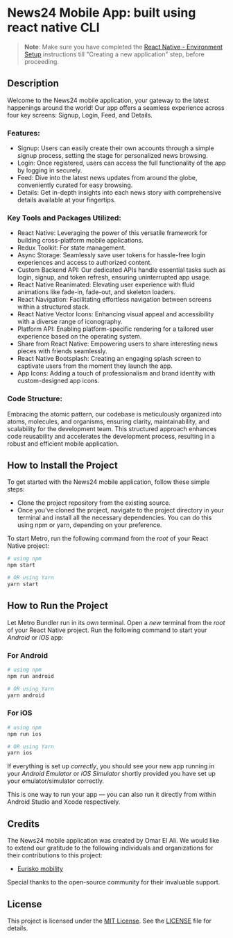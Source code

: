 # News24 Mobile App: built using react native CLI 

>**Note**: Make sure you have completed the [React Native - Environment Setup](https://reactnative.dev/docs/environment-setup) instructions till "Creating a new application" step, before proceeding.

## Description

Welcome to the News24 mobile application, your gateway to the latest happenings around the world! Our app offers a seamless experience across four key screens: Signup, Login, Feed, and Details.

### Features:

- Signup: Users can easily create their own accounts through a simple signup process, setting the stage for personalized news browsing.
- Login: Once registered, users can access the full functionality of the app by logging in securely.
- Feed: Dive into the latest news updates from around the globe, conveniently curated for easy browsing.
- Details: Get in-depth insights into each news story with comprehensive details available at your fingertips.

### Key Tools and Packages Utilized:

- React Native: Leveraging the power of this versatile framework for building cross-platform mobile applications.
- Redux Toolkit: For state management.
- Async Storage: Seamlessly save user tokens for hassle-free login experiences and access to authorized content.
- Custom Backend API: Our dedicated APIs handle essential tasks such as login, signup, and token refresh, ensuring uninterrupted app usage.
- React Native Reanimated: Elevating user experience with fluid animations like fade-in, fade-out, and skeleton loaders.
- React Navigation: Facilitating effortless navigation between screens within a structured stack.
- React Native Vector Icons: Enhancing visual appeal and accessibility with a diverse range of iconography.
- Platform API: Enabling platform-specific rendering for a tailored user experience based on the operating system.
- Share from React Native: Empowering users to share interesting news pieces with friends seamlessly.
- React Native Bootsplash: Creating an engaging splash screen to captivate users from the moment they launch the app.
- App Icons: Adding a touch of professionalism and brand identity with custom-designed app icons.

### Code Structure:

Embracing the atomic pattern, our codebase is meticulously organized into atoms, molecules, and organisms, ensuring clarity, maintainability, and scalability for the development team. This structured approach enhances code reusability and accelerates the development process, resulting in a robust and efficient mobile application.

## How to Install the Project
To get started with the News24 mobile application, follow these simple steps:

- Clone the project repository from the existing source.
- Once you've cloned the project, navigate to the project directory in your terminal and install all the necessary dependencies. You can do this using npm or yarn, depending on your preference.

To start Metro, run the following command from the _root_ of your React Native project:

```bash
# using npm
npm start

# OR using Yarn
yarn start
```

## How to Run the Project

Let Metro Bundler run in its _own_ terminal. Open a _new_ terminal from the _root_ of your React Native project. Run the following command to start your _Android_ or _iOS_ app:

### For Android

```bash
# using npm
npm run android

# OR using Yarn
yarn android
```

### For iOS

```bash
# using npm
npm run ios

# OR using Yarn
yarn ios
```

If everything is set up _correctly_, you should see your new app running in your _Android Emulator_ or _iOS Simulator_ shortly provided you have set up your emulator/simulator correctly.

This is one way to run your app — you can also run it directly from within Android Studio and Xcode respectively.

## Credits

The News24 mobile application was created by Omar El Ali. We would like to extend our gratitude to the following individuals and organizations for their contributions to this project:

- [Eurisko mobility](https://eurisko.net/)

Special thanks to the open-source community for their invaluable support.

## License

This project is licensed under the [MIT License](LICENSE). See the [LICENSE](LICENSE) file for details.

